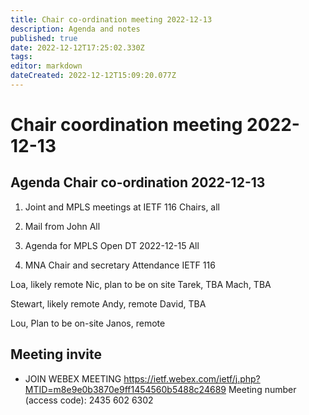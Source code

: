 ```yaml
---
title: Chair co-ordination meeting 2022-12-13
description: Agenda and notes
published: true
date: 2022-12-12T17:25:02.330Z
tags: 
editor: markdown
dateCreated: 2022-12-12T15:09:20.077Z
---
```


# Chair coordination meeting 2022-12-13

## Agenda Chair co-ordination 2022-12-13

 1. Joint and MPLS meetings at IETF 116
 Chairs, all
  
 2. Mail from John
 All
 
 1. Agenda for MPLS Open DT 2022-12-15
 All
 
 1. MNA Chair and secretary Attendance IETF 116
 
 Loa, likely remote
 Nic, plan to be on site
 Tarek, TBA
 Mach, TBA
 
 Stewart, likely remote
 Andy, remote
 David, TBA
 
 Lou, Plan to be on-site
 Janos, remote
 
  
 
 ## Meeting  invite

 - JOIN WEBEX MEETING
    https://ietf.webex.com/ietf/j.php?MTID=m8e9e0b3870e9ff1454560b5488c24689
    Meeting number (access code): 2435 602 6302
    

